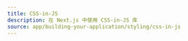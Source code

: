 ```yaml
---
title: CSS-in-JS
description: 在 Next.js 中使用 CSS-in-JS 库
source: app/building-your-application/styling/css-in-js
---
```


